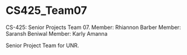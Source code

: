 # CS425_Team07
CS-425: Senior Projects Team 07.
Member: Rhiannon Barber
Member: Saransh Beniwal
Member: Karly Amanna 

Senior Project Team for UNR. 
